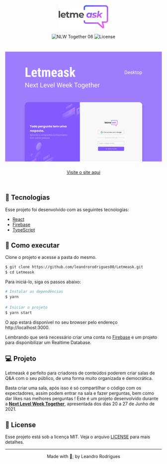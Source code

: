 <p align="center">
  <img alt="Letmeask" src=".github/logo.svg" width="160px">
</p>

<p align="center"> 
  <img src="https://img.shields.io/static/v1?label=NLW&message=06&color=8257E5&labelColor=000000" alt="NLW Together 06" />
  
  <img  src="https://img.shields.io/static/v1?label=license&message=MIT&color=8257E5&labelColor=000000" alt="License">   
</p>

<h1 align="center">
    <img alt="Letmeask" src=".github/cover.svg" /> 
  </h1>
  
  <div align="center"> 
  
  [Visite o site aqui](https://letmeask-14044.web.app/) </p>
  </div>

 
  
 
  
 

<br>

## 🧪 Tecnologias

Esse projeto foi desenvolvido com as seguintes tecnologias:

- [React](https://reactjs.org)
- [Firebase](https://firebase.google.com/)
- [TypeScript](https://www.typescriptlang.org/)

## 🚀 Como executar

Clone o projeto e acesse a pasta do mesmo.

```bash
$ git clone https://github.com/leandrorodrigues00/Letmeask.git
$ cd Letmeask
```

Para iniciá-lo, siga os passos abaixo:
```bash
# Instalar as dependências
$ yarn

# Iniciar o projeto
$ yarn start
```
O app estará disponível no seu browser pelo endereço http://localhost:3000.

Lembrando que será necessário criar uma conta no [Firebase](https://firebase.google.com/) e um projeto para disponibilizar um Realtime Database.

## 💻 Projeto

Letmeask é perfeito para criadores de conteúdos poderem criar salas de Q&A com o seu público, de uma forma muito organizada e democrática. 

Basta criar uma sala, após isso é só compartilhar o código com os expectadores, assim podem entrar na sala e fazer perguntas, bem como dar likes nas melhores perguntas !
Este é um projeto desenvolvido durante a **[Next Level Week Together](https://nextlevelweek.com/)**, apresentada dos dias 20 a 27 de Junho de 2021.


## 📝 License

Esse projeto está sob a licença MIT. Veja o arquivo [LICENSE](LICENSE) para mais detalhes.

---

<p align="center">
  Made with 💜; by  Leandro Rodrigues
</p>
